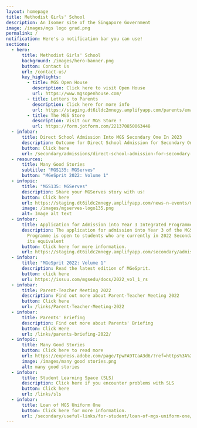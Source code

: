 ```yaml
---
layout: homepage
title: Methodist Girls' School
description: An Isomer site of the Singapore Government
image: /images/mgs logo grad.png
permalink: /
notification: Here's a notification bar you can use!
sections:
  - hero:
      title: Methodist Girls' School
      background: /images/hero-banner.png
      button: Contact Us
      url: /contact-us/
      key_highlights:
        - title: MGS Open House
          description: Click here to visit Open House
          url: https://www.mgsopenhouse.com/
        - title: Letters to Parents
          description: Click here for more info
          url: https://staging.dt6ildc2mnegy.amplifyapp.com/parents/email-letters-to-parents/
        - title: The MGS Store
          description: Visit our MGS Store !
          url: https://form.jotform.com/221370850063448
  - infobar:
      title: Direct School Admission Into MGS Secondary One In 2023
      description: Outcome for Direct School Admission for Secondary One
      button: Click here
      url: /secondary/admissions/direct-school-admission-for-secondary-one/
  - resources:
      title: Many Good Stories
      subtitle: "MGS135: MGServes"
      button: "MGeSprit 2022: Volume 1"
  - infopic:
      title: "MGS135: MGServes"
      description: Share your MGServes story with us!
      button: Click here
      url: https://staging.dt6ildc2mnegy.amplifyapp.com/news-n-events/mgserves/
      image: /images/mgserves-logo135.png
      alt: Image alt text
  - infobar:
      title: Application for Admission into Year 3 Integrated Programme
      description: The application for admission into Year 3 of the MGS Integrated
        Programme is open to students who are currently in 2022 Secondary 2 or
        its equivalent
      button: Click here for more information.
      url: https://staging.dt6ildc2mnegy.amplifyapp.com/secondary/admissions/mgs-integrated-programme-for-year-3-intake/
  - infobar:
      title: "MGeSprit 2022: Volume 1"
      description: Read the latest edition of MGeSprit.
      button: click here
      url: https://issuu.com/mgsedu/docs/2022_vol_1_rs
  - infobar:
      title: Parent-Teacher Meeting 2022
      description: Find out more about Parent-Teacher Meeting 2022
      button: Click here
      url: /links/Parent-Teacher-Meeting-2022
  - infobar:
      title: Parents' Briefing
      description: Find out more about Parents' Briefing
      button: Click Here
      url: /links/parents-briefing-2022/
  - infopic:
      title: Many Good Stories
      button: Click here to read more
      url: https://express.adobe.com/page/TpwFA9TCaA3d6/?ref=https%3A%2F%2Fwww.mgs.moe.edu.sg%2F&embed_type=overlay&context=lightbox-expand
      image: /images/many good stories.png
      alt: many good stories
  - infobar:
      title: Student Learning Space (SLS)
      description: Click here if you encounter problems with SLS
      button: Click here
      url: /links/sls
  - infobar:
      title: Loan of MGS Uniform One
      button: Click here for more information.
      url: /secondary/useful-links/for-student/loan-of-mgs-uniform-one/
---
```

